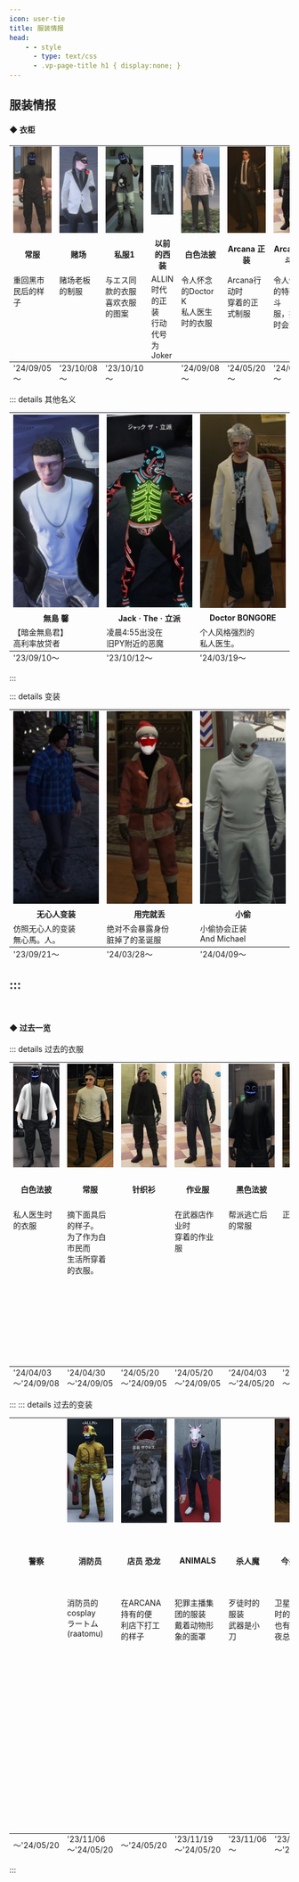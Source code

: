 ```yaml
---
icon: user-tie
title: 服装情报
head:
    - - style
      - type: text/css
      - .vp-page-title h1 { display:none; }
---
```

## <div class="text-bg-grey"> 服装情报 <i class="fa-solid fa-user-tie" style="color: lightSteelblue"></i></div>
#### <span class="underline-blue">◆ 衣柜&ensp; </span>


<table class="table-small-font">
    <tbody>
    <tr>
        <td><img class="clothes-img" src="/wiki-assets/clothes/kana_Black_T-shirt.png"></td>
        <td><img class="clothes-img" src="/wiki-assets/clothes/kana_Casino.png"></td>
        <td><img class="clothes-img" src="/wiki-assets/clothes/kana_Osoro_esu.png"></td>
        <td><img class="clothes-img" src="/wiki-assets/clothes/kana_GraySuit.png"></td>
        <td><img class="clothes-img" src="/wiki-assets/clothes/kana_Dr.K2.png"></td>
        <td><img class="clothes-img" src="/wiki-assets/clothes/kana_ArcanaUni_suit.png"></td>
        <td><img class="clothes-img" src="/wiki-assets/clothes/kana_ArcanaUni_battle.png"></td>
        <td><img class="clothes-img" src="/wiki-assets/clothes/kana_ArcanaUni_casual.png"></td>
        <td><img class="clothes-img" src="/wiki-assets/clothes/kana_TOPGEAR.png"></td>
        <td><img class="clothes-img" src="/wiki-assets/clothes/kana_ALLIN.png"></td>
        <td><img class="clothes-img" src="/wiki-assets/clothes/kana_anbrella.png"></td>
        <td><img class="clothes-img" src="/wiki-assets/clothes/kana_Referee.png"></td>
        <td><img class="clothes-img" src="/wiki-assets/clothes/kana_Doctor.png"></td>
    </tr>
    <tr style="text-align:center;">
        <td><b>常服</b></td>
        <td><b>赌场</b></td>
        <td><b>私服1</b></td>
        <td><b>以前的西装</b></td>
        <td><b>白色法披</b></td>
        <td><b>Arcana 正装</b></td>
        <td><b>Arcana 战斗服</b></td>
        <td><b>Arcana 常服</b></td>
        <td><b>TOPGEAR</b></td>
        <td><b>ALLIN</b></td>
        <td><b>Anbrella</b></td>
        <td><b>裁判</b></td>
        <td><b>私人医生</b></td>
    </tr>
    <tr style="vertical-align:top">
        <td>重回黑市民后的样子</td>
        <td><Anchor href="casino">赌场</Anchor>老板的制服</td>
        <td>与<Anchor href="esu">エス</Anchor>同款的衣服<br>
            喜欢衣服的图案</td>
        <td><Anchor href="allin">ALLIN</Anchor>时代的正装<br>
            行动代号为Joker</td>
        <td>令人怀念的Doctor K<br>
            <Anchor href="doctor">私人医生</Anchor>时的衣服</td>
        <td><Anchor href="arcana">Arcana</Anchor>行动时<br>
            穿着的正式制服</td>
        <td>令人怀念的特殊战斗<br>
            服，持枪时会穿着</td>
        <td><Anchor href="arcana">Arcana</Anchor>行动时穿着的<br>
            休闲装</td>
        <td><a title="TOPGEAR">TOPGEAR</a>佣兵服</td>
        <td><Anchor href="allin">ALLIN</Anchor>佣兵服</td>
        <td><a title="anbrella">Anbrella</a>佣兵服</td>
        <td>举办博彩足球大赛<br>
            时的裁判服</td>
        <td><Anchor href="doctor">私人医生</Anchor>用服装。<br>令人安心的白T。</td>
    </tr>
    </tbody>
    <tfoot>
    <tr>
        <td>'24/09/05～</td>
        <td>'23/10/08～</td>
        <td>'23/10/10～</td>
        <td></td>
        <td>'24/09/08～</td>
        <td>'24/05/20～</td>
        <td>'24/05/20～</td>
        <td>'24/05/20～</td>
        <td>'24/09/05～</td>
        <td>'24/09/08～</td>
        <td>'24/09/13～</td>
        <td>'24/09/13～</td>
        <td>'24/09/25～</td>
    </tr>
    </tfoot>
</table>

::: details 其他名义
<table class="table-small-font">
    <tbody>
    <tr>
        <td><img class="clothes-img" src="/wiki-assets/clothes/alias/Kana_Nashijima.png"></td>
        <td><img class="clothes-img" src="/wiki-assets/clothes/alias/kana_Rippa.png"></td>
        <td><img class="clothes-img" src="/wiki-assets/clothes/alias/kana_Dr.Bongore2.png"></td>
    </tr>
    <tr style="text-align:center;">
        <td><b>無島 馨</b></td>
        <td><b>Jack · The · 立派</b></td>
        <td><b>Doctor BONGORE</b></td>
    </tr>
    <tr style="vertical-align:top">
        <td>【暗金無島君】<br>
            高利率放贷者</td>
        <td>凌晨4:55出没在<br>
            旧PY附近的恶魔</td>
        <td>个人风格强烈的<br>
            <Anchor href="doctor">私人医生</Anchor>。</td>
    </tr>
    </tbody>
    <tfoot>
    <tr>
        <td>'23/09/10～</td>
        <td>'23/10/12～</td>
        <td>'24/03/19～</td>
    </tr>
    </tfoot>
</table>

::: 

::: details 变装
<table class="table-small-font">
    <tbody>
    <tr>
        <td><img class="clothes-img" src="/wiki-assets/clothes/pretense/kana_KokoroNaki.png"></td>
        <td><img class="clothes-img" src="/wiki-assets/clothes/pretense/kana_Santa.png"></td>
        <td><img class="clothes-img" src="/wiki-assets/clothes/pretense/kana_AndMichael.png"></td>
    </tr>
    <tr style="text-align:center;">
        <td><b>无心人变装</b></td>
        <td><b>用完就丢</b></td>
        <td><b>小偷</b></td>
    </tr>
    <tr style="vertical-align:top">
        <td>仿照无心人的变装<br>
            無心馬。人。</td>
        <td>绝对不会暴露身份<br>
            脏掉了的圣诞服</td>
        <td><Anchor href="akisu">小偷协会</Anchor>正装<br>
            And Michael</td>
    </tr>
    </tbody>
    <tfoot>
    <tr>
        <td>'23/09/21～</td>
        <td>'24/03/28～</td>
        <td>'24/04/09～</td>
    </tr>
    </tfoot>
</table>

:::
---
<br>

#### <span class="underline-blue">◆ 过去一览&ensp; </span>

::: details 过去的衣服
<table class="table-small-font">
    <tbody>
    <tr>
        <td><img class="clothes-img" src="/wiki-assets/clothes/past/kana_ShiroHappi.png"></td>
        <td><img class="clothes-img" src="/wiki-assets/clothes/past/kana_Gantai_T-shirt.png"></td>
        <td><img class="clothes-img" src="/wiki-assets/clothes/past/kana_knitwear.png"></td>
        <td><img class="clothes-img" src="/wiki-assets/clothes/past/kana_Coveralls.png"></td>
        <td><img class="clothes-img" src="/wiki-assets/clothes/past/Kana_KuroHappi.png"></td>
        <td><img class="clothes-img" src="/wiki-assets/clothes/past/kana_BlackSuit.png"></td>
        <td><img class="clothes-img" src="/wiki-assets/clothes/past/kana_BlackSuit2.png"></td>
        <td><img class="clothes-img" src="/wiki-assets/clothes/past/kana_pa-ka-.png"></td>
        <td><img class="clothes-img" src="/wiki-assets/clothes/past/kana_goukon.png"></td>
        <td><img class="clothes-img" src="/wiki-assets/clothes/past/kana_Casino2.png"></td>
        <td><img class="clothes-img" src="/wiki-assets/clothes/past/kana_shujin.png"></td>
        <td><img class="clothes-img" src="/wiki-assets/clothes/past/kana_wolf.png"></td>
        <td><img class="clothes-img" src="/wiki-assets/clothes/past/kana_cat.png"></td>
        <td></td>
        <td></td>
        <td><img class="clothes-img" src="/wiki-assets/clothes/past/kana_WinterCoat.png"></td>
        <td><img class="clothes-img" src="/wiki-assets/clothes/past/kana_jeans.png"></td>
        <td><img class="clothes-img" src="/wiki-assets/clothes/past/kana_BattleCloth.png"></td>
        <td></td>
        <td></td>
        <td><img class="clothes-img" src="/wiki-assets/clothes/past/kana_BlackChina.png"></td>
        <td></td>
        <td><img class="clothes-img" src="/wiki-assets/clothes/past/kana_Dr.K.png"></td>
        <td><img class="clothes-img" src="/wiki-assets/clothes/past/kana_hudangi_1.png"></td>
        <td><img class="clothes-img" src="/wiki-assets/clothes/past/kana_Père_Noël.png"></td>
        <td><img class="clothes-img" src="/wiki-assets/clothes/past/kana_Office.png"></td>
        <td><img class="clothes-img" src="/wiki-assets/clothes/past/kana_burger_T-shirt.png"></td>
    </tr>
    <tr style="text-align:center;">
        <td><b>白色法披</b></td>
        <td><b>常服</b></td>
        <td><b>针织衫</b></td>
        <td><b>作业服</b></td>
        <td><b>黑色法披</b></td>
        <td><b>黑色西装</b></td>
        <td><b>黑色西装(无外套)</b></td>
        <td><b>连帽卫衣</b></td>
        <td><b>便服</b></td>
        <td><b>赌场2</b></td>
        <td><b>活动囚服</b></td>
        <td><b>私人医生</b></td>
        <td><b>私人医生</b></td>
        <td><b>背带牛仔裤</b></td>
        <td><b>赛车服</b></td>
        <td><b>常服</b></td>
        <td><b>常服</b></td>
        <td><b>特殊装备</b></td>
        <td><b>战斗服③</b></td>
        <td><b>战斗服②</b></td>
        <td><b>战斗服①</b></td>
        <td><b>常服</b></td>
        <td><b>私人医生</b></td>
        <td><b>常服</b></td>
        <td><b>Père Noël 制服</b></td>
        <td><b>职业装</b></td>
        <td><b>常服</b></td>
    </tr>
    <tr style="vertical-align:top">
        <td><Anchor href="doctor">私人医生</Anchor>时的衣服</td>
        <td>摘下面具后的样子。<br>
            为了作为白市民而<br>
            生活所穿着的衣服。</td>
        <td></td>
        <td>在<Anchor href="weapon">武器店</Anchor>作业时<br>
            穿着的作业服</td>
        <td><Anchor href="allin">帮派</Anchor>逃亡后的常服</td>
        <td>正装</td>
        <td>正装②</td>
        <td>用于参加生存游戏的<br>
            休闲装</td>
        <td>联谊时约会用的春装</td>
        <td>更偏向于赌场酒吧<br>
            氛围的赌场制服2</td>
        <td>作为<a title="らぴすぴ">活动</a>嘉宾出演<br>
            看起来很强的囚犯时<br>
            的服装</td>
        <td>为了<Anchor href="doctor">私人医生</Anchor>复职时<br>
            的白色穿着③<br>狼</td>
        <td>为了<Anchor href="doctor">私人医生</Anchor>复职时<br>
            的白色穿着②<br>猫</td>
        <td>私服之一</td>
        <td>赛车比赛用服装<br>参赛名：Samurai</td>
        <td>别致的冬装</td>
        <td>衬衫 + 牛仔裤</td>
        <td>帮派战斗服以外的<br>
            战斗用特殊装备</td>
        <td><Anchor href="allin">ALLIN</Anchor>战斗服③<br>黑色中华服+项链</td>
        <td><Anchor href="allin">ALLIN</Anchor>战斗服②<br>蓝色中华服+项链</td>
        <td><Anchor href="allin">ALLIN</Anchor>战斗服①<br>全身黑色的中华服</td>
        <td>梳着麻花辫的<br>
            常服装扮</td>
        <td><a title="無馬 かな">Doctor K</a>的<br>
            固定服饰</td>
        <td>刚成为帮众没多久时的<br>
            常服，跟魂的样子有点<br>
            相似</td>
        <td>店员服。从全身黑色的<br>
            服装改来，头发则全部<br>
            梳成了团子头</td>
        <td>刚成为帮众没多久时<br>
            穿着的正装</td>
        <td>刚来洛圣都没多久时<br>
            的常服，無馬汉堡</td>
    </tr>
    </tbody>
    <tfoot>
    <tr>
        <td>'24/04/03～'24/09/08</td>
        <td>'24/04/30～'24/09/05</td>
        <td>'24/05/20～'24/09/05</td>
        <td>'24/05/20～'24/09/05</td>
        <td>'24/04/03～'24/05/20</td>
        <td>'24/03/26～'24/05/20</td>
        <td>'24/03/26～'24/05/20</td>
        <td>'24/03/26～'24/05/20</td>
        <td>'24/02/13～'24/05/20</td>
        <td>'23/02/03～'24/05/20</td>
        <td>'24/03/24～'24/03/26</td>
        <td>'24/03/19～'24/03/24</td>
        <td>'24/03/19～'24/03/24</td>
        <td>～'24/03/24</td>
        <td>～'24/03/24</td>
        <td>'24/02/03～'24/03/24</td>
        <td>～'24/02/03</td>
        <td>'23/11/05～'24/03/24</td>
        <td>～'24/03/24</td>
        <td></td>
        <td>'23/11/29～</td>
        <td></td>
        <td>'23/08/24～</td>
        <td>'23/08/24～</td>
        <td>'23/08/23～</td>
        <td></td>
        <td>'23/08/16～</td>
    </tr>
    </tfoot>
</table>

:::
::: details 过去的变装
<table class="table-small-font">
    <tbody>
    <tr>
        <td></td>
        <td><img class="clothes-img" src="/wiki-assets/clothes/past/pretense/kana_Firefighter.png"></td>
        <td><img class="clothes-img" src="/wiki-assets/clothes/past/pretense/kana_StaffZaurus.png"></td>
        <td><img class="clothes-img" src="/wiki-assets/clothes/past/pretense/kana_Animals.png"></td>
        <td></td>
        <td><img class="clothes-img" src="/wiki-assets/clothes/past/pretense/kana_imai.png"></td>
        <td></td>
        <td><img class="clothes-img" src="/wiki-assets/clothes/past/pretense/kana_police.png"></td>
        <td></td>
        <td><img class="clothes-img" src="/wiki-assets/clothes/past/pretense/alien_watashi.png"></td>
        <td><img class="clothes-img" src="/wiki-assets/clothes/past/pretense/shinra_hei.png"></td>
        <td><img class="clothes-img" src="/wiki-assets/clothes/past/pretense/kana_burger.png"></td>
        <td></td>
        <td><img class="clothes-img" src="/wiki-assets/clothes/past/pretense/kana_CrimeHelmet.png"></td>
        <td></td>
        <td><img class="clothes-img" src="/wiki-assets/clothes/past/pretense/kana_Sok.png"></td>
        <td><img class="clothes-img" src="/wiki-assets/clothes/past/pretense/kanakura_kojuurou.png"></td>
        <td><img class="clothes-img" src="/wiki-assets/clothes/past/pretense/john_kanar.png"></td>
        <td><img class="clothes-img" src="/wiki-assets/clothes/past/pretense/dareyorimohayaku_Y.png"></td>
        <td><img class="clothes-img" src="/wiki-assets/clothes/past/pretense/tonakai_tokanai.png"></td>
        <td><img class="clothes-img" src="/wiki-assets/clothes/past/pretense/kana_Elsa.png"></td>
    </tr>
    <tr style="text-align:center;">
        <td><b>警察</b></td>
        <td><b>消防员</b></td>
        <td><b>店员 恐龙</b></td>
        <td><b>ANIMALS</b></td>
        <td><b>杀人魔</b></td>
        <td><b>今井 信二</b></td>
        <td><b>多比</b></td>
        <td><b>本官</b></td>
        <td><b>Ghost Rider 佐藤</b></td>
        <td><b>外星人 就是我</b></td>
        <td><b>神罗 兵</b></td>
        <td><b>觉悟 汉堡</b></td>
        <td><b>Shoutarou</b></td>
        <td><b>犯罪头盔</b></td>
        <td><b>警察风</b></td>
        <td><b>Kana Sokku</b></td>
        <td><b>Kanakura Kojuurou</b></td>
        <td><b>John Kanar</b></td>
        <td><b>比谁都要快 Y</b></td>
        <td><b>驯鹿 Tokanai</b></td>
        <td><b>Kana Elsa</b></td>
    </tr>
    <tr style="vertical-align:top">
        <td></td>
        <td>消防员的cosplay<br>
            ラートム(raatomu)</td>
        <td>在<Anchor href="arcana">ARCANA</Anchor>持有的便<br>
            利店下打工的样子</td>
        <td>犯罪主播集团的服装<br>戴着动物形象的面罩</td>
        <td>歹徒时的服装<br>武器是小刀</td>
        <td>卫星外制药时的服装<br>也有穿去过夜总会</td>
        <td>在<Anchor href="anjou">斯内普老师</Anchor>见面时的<br>
            样子，之后用来作为<br>
            全身紧身衣变装。
        <span style="text-decoration:line-through;">立派</span></td>
        <td>警察的变装<br>经常穿着去欺诈市民</td>
        <td>佐藤的读音是satou<br>骸骨面具是其特征</td>
        <td>也存在<Anchor href="rb">绿色的外星人</Anchor><br>
            有当人质和抢劫银行<br>
            的经验</td>
        <td>神罗兵克劳德的cos<br>
            在这座城市里是小众<br>
            cosplay</td>
        <td>头上的汉堡是标志<br>很擅长摩托追逐战</td>
        <td>还未实装的摩托的<br>
            专用服装，结果没<br>
            等来实装而被抛弃</td>
        <td>全身黑色的犯罪用<br>
            变装</td>
        <td>看起来像警察的<br>
            变装</td>
        <td>偷东西时使用的假名<br>某警卫公司的员工</td>
        <td>倒幕派的武士<br>
            历史背景和说话方式<br>
            都很假</td>
        <td>某电影童星的伪装<br>
            正在找妈妈</td>
        <td>别名Chase Man<br>
            Y是警官<Anchor href="chiyoda">千代田ヨウ</Anchor><br>
            的Y</td>
        <td>为了变装暴露而准备<br>
            的驯鹿玩偶服</td>
        <td>最开始的变装 · 假名<br>
            像是某电影画风的<br>
            雪人</td>
    </tr>
    </tbody>
    <tfoot>
    <tr>
        <td>～'24/05/20</td>
        <td>'23/11/06～'24/05/20</td>
        <td>～'24/05/20</td>
        <td>'23/11/19～'24/05/20</td>
        <td>'23/11/06～</td>
        <td>'23/11/28～'24/02/13</td>
        <td>'23/10/07～</td>
        <td></td>
        <td></td>
        <td></td>
        <td>～'23/11/03</td>
        <td>～'23/11/03</td>
        <td>'23/08/24～</td>
        <td></td>
        <td>'23/08/24～'23/08/28</td>
        <td>'23/08/18～'23/08/24</td>
        <td>'23/08/20～'23/08/21</td>
        <td>'23/08/18～'23/08/20</td>
        <td>'23/08/18～'23/08/20</td>
        <td>'23/08/17～'23/08/20</td>
        <td>'23/08/16～'23/08/20</td>
    </tr>
    </tfoot>
</table>

:::